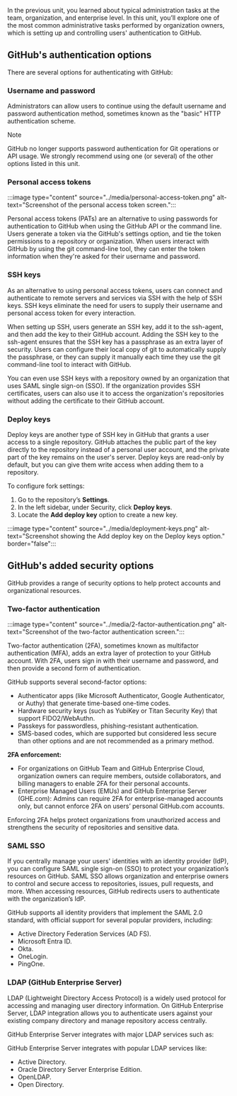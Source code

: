 In the previous unit, you learned about typical administration tasks at the team, organization, and enterprise level. In this unit, you’ll explore one of the most common administrative tasks performed by organization owners, which is setting up and controlling users' authentication to GitHub.

## GitHub's authentication options

There are several options for authenticating with GitHub:

### Username and password

Administrators can allow users to continue using the default username and password authentication method, sometimes known as the "basic" HTTP authentication scheme.

> [!NOTE]
> GitHub no longer supports password authentication for Git operations or API usage. We strongly recommend using one (or several) of the other options listed in this unit.

### Personal access tokens

:::image type="content" source="../media/personal-access-token.png" alt-text="Screenshot of the personal access token screen.":::

Personal access tokens (PATs) are an alternative to using passwords for authentication to GitHub when using the GitHub API or the command line. Users generate a token via the GitHub's settings option, and tie the token permissions to a repository or organization. When users interact with GitHub by using the git command-line tool, they can enter the token information when they're asked for their username and password.

### SSH keys

As an alternative to using personal access tokens, users can connect and authenticate to remote servers and services via SSH with the help of SSH keys. SSH keys eliminate the need for users to supply their username and personal access token for every interaction.

When setting up SSH, users generate an SSH key, add it to the ssh-agent, and then add the key to their GitHub account. Adding the SSH key to the ssh-agent ensures that the SSH key has a passphrase as an extra layer of security. Users can configure their local copy of git to automatically supply the passphrase, or they can supply it manually each time they use the git command-line tool to interact with GitHub.

You can even use SSH keys with a repository owned by an organization that uses SAML single sign-on (SSO). If the organization provides SSH certificates, users can also use it to access the organization's repositories without adding the certificate to their GitHub account.

### Deploy keys

Deploy keys are another type of SSH key in GitHub that grants a user access to a single repository. GitHub attaches the public part of the key directly to the repository instead of a personal user account, and the private part of the key remains on the user's server. Deploy keys are read-only by default, but you can give them write access when adding them to a repository.

To configure fork settings:

1. Go to the repository’s **Settings**.
1. In the left sidebar, under Security, click **Deploy keys**.
1. Locate the **Add deploy key** option to create a new key.

:::image type="content" source="../media/deployment-keys.png" alt-text="Screenshot showing the Add deploy key on the Deploy keys option." border="false":::

## GitHub's added security options

GitHub provides a range of security options to help protect accounts and organizational resources.

### Two-factor authentication

:::image type="content" source="../media/2-factor-authentication.png" alt-text="Screenshot of the two-factor authentication screen.":::

Two-factor authentication (2FA), sometimes known as multifactor authentication (MFA), adds an extra layer of protection to your GitHub account. With 2FA, users sign in with their username and password, and then provide a second form of authentication.

GitHub supports several second-factor options:
- Authenticator apps (like Microsoft Authenticator, Google Authenticator, or Authy) that generate time-based one-time codes.
- Hardware security keys (such as YubiKey or Titan Security Key) that support FIDO2/WebAuthn.
- Passkeys for passwordless, phishing-resistant authentication.
- SMS-based codes, which are supported but considered less secure than other options and are not recommended as a primary method.

**2FA enforcement:**

- For organizations on GitHub Team and GitHub Enterprise Cloud, organization owners can require members, outside collaborators, and billing managers to enable 2FA for their personal accounts.
- Enterprise Managed Users (EMUs) and GitHub Enterprise Server (GHE.com): Admins can require 2FA for enterprise-managed accounts only, but cannot enforce 2FA on users’ personal GitHub.com accounts.

Enforcing 2FA helps protect organizations from unauthorized access and strengthens the security of repositories and sensitive data.

### SAML SSO

If you centrally manage your users' identities with an identity provider (IdP), you can configure SAML single sign-on (SSO) to protect your organization’s resources on GitHub. SAML SSO allows organization and enterprise owners to control and secure access to repositories, issues, pull requests, and more. When accessing resources, GitHub redirects users to authenticate with the organization’s IdP.

GitHub supports all identity providers that implement the SAML 2.0 standard, with official support for several popular providers, including:

- Active Directory Federation Services (AD FS).
- Microsoft Entra ID.
- Okta.
- OneLogin.
- PingOne.

### LDAP (GitHub Enterprise Server)

LDAP (Lightweight Directory Access Protocol) is a widely used protocol for accessing and managing user directory information. On GitHub Enterprise Server, LDAP integration allows you to authenticate users against your existing company directory and manage repository access centrally.

GitHub Enterprise Server integrates with major LDAP services such as:

GitHub Enterprise Server integrates with popular LDAP services like:

- Active Directory.
- Oracle Directory Server Enterprise Edition.
- OpenLDAP.
- Open Directory.
